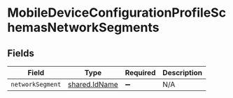 # MobileDeviceConfigurationProfileSchemasNetworkSegments


## Fields

| Field                                                 | Type                                                  | Required                                              | Description                                           |
| ----------------------------------------------------- | ----------------------------------------------------- | ----------------------------------------------------- | ----------------------------------------------------- |
| `networkSegment`                                      | [shared.IdName](../../../sdk/models/shared/idname.md) | :heavy_minus_sign:                                    | N/A                                                   |